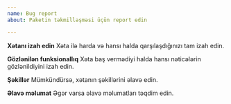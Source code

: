 ```yaml
---
name: Bug report
about: Paketin təkmilləşməsi üçün report edin

---
```


**Xətanı izah edin**
Xəta ilə harda və hansı halda qarşılaşdığınızı tam izah edin.

**Gözlənilən funksionallıq**
Xəta baş vermədiyi halda hansı nəticələrin gözlənildiyini izah edin.

**Şəkillər**
Mümkündürsə, xətanın şəkillərini əlavə edin.

**Əlavə məlumat**
Əgər varsa əlavə məlumatları təqdim edin.

